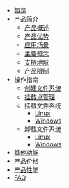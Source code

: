 
* [概览](/ufs/README)
* 产品简介
    * [产品概述](/ufs/ufs_manual_instruction/summarize)
    * [产品优势](/ufs/ufs_manual_instruction/advantage)
    * [应用场景](/ufs/ufs_manual_instruction/application)
    * [主要概念](/ufs/ufs_manual_instruction/concept)
    * [支持地域](/ufs/ufs_manual_instruction/region)
    * [产品限制](/ufs/ufs_manual_instruction/limit)
* 操作指南
    * [创建文件系统](/ufs/ufs_guide/create)
    * [挂载点管理](/ufs/ufs_guide/mount_point)
    * 挂载文件系统
        * [Linux](/ufs/ufs_guide/linux_mount)
        * [Windows](/ufs/ufs_guide/windows_mount)
    * 卸载文件系统
        * [Linux](/ufs/ufs_guide/linux_umount)
        * [Windows](/ufs/ufs_guide/windows_umount)
* [其他功能](/ufs/other)
* [产品价格](/ufs/price)
* [产品性能](/ufs/performance)
* [FAQ](/ufs/faq)

